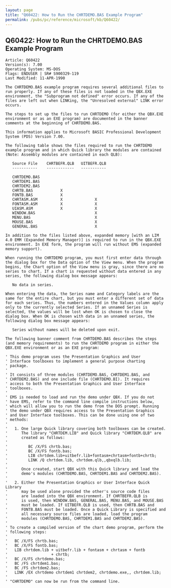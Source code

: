 ```yaml
---
layout: page
title: "Q60422: How to Run the CHRTDEMO.BAS Example Program"
permalink: /pubs/pc/reference/microsoft/kb/Q60422/
---
```


## Q60422: How to Run the CHRTDEMO.BAS Example Program

	Article: Q60422
	Version(s): 7.00
	Operating System: MS-DOS
	Flags: ENDUSER | SR# S900329-119
	Last Modified: 11-APR-1990
	
	The CHRTDEMO.BAS example program requires several additional files to
	run properly. If any of these files is not loaded in the QBX.EXE
	environment, the "Subprogram not defined" error occurs. If any of the
	files are left out when LINKing, the "Unresolved external" LINK error
	occurs.
	
	The steps to set up the files to run CHRTDEMO (for either the QBX.EXE
	environment or as an EXE program) are documented in the banner
	comments at the beginning of CHRTDEMO.BAS.
	
	This information applies to Microsoft BASIC Professional Development
	System (PDS) Version 7.00.
	
	The following table shows the files required to run the CHRTDEMO
	example program and in which Quick library the modules are contained
	(Note: Assembly modules are contained in each QLB):
	
	   Source File    CHRTBEFR.QLB   UITBEFR.QLB
	   -----------    ------------   -----------
	
	   CHRTDEMO.BAS
	   CHRTDEM1.BAS
	   CHRTDEM2.BAS
	   CHRTB.BAS            X
	   FONTB.BAS            X
	   CHRTASM.ASM          X              X
	   FONTASM.ASM          X              X
	   UIASM.ASM            X              X
	   WINDOW.BAS                          X
	   MENU.BAS                            X
	   MOUSE.BAS                           X
	   GENERAL.BAS                         X
	
	In addition to the files listed above, expanded memory [with an LIM
	4.0 EMM (Expanded Memory Manager)] is required to run in the QBX.EXE
	environment. In EXE form, the program will run without EMS (expanded
	memory support).
	
	When running the CHRTDEMO program, you must first enter data through
	the dialog box for the Data option of the View menu. When the program
	begins, the Chart option of the View menu is gray, since there are no
	series to chart. If a chart is requested without data entered in any
	series, the following dialog box message appears:
	
	   No data in series.
	
	When entering the data, the Series name and Category labels are the
	same for the entire chart, but you must enter a different set of data
	for each series. Thus, the numbers entered in the Values column apply
	only to the currently selected Series. If an unnamed Series is
	selected, the values will be lost when OK is chosen to close the
	dialog box. When OK is chosen with data in an unnamed series, the
	following dialog box message appears:
	
	   Series without names will be deleted upon exit.
	
	The following banner comment from CHRTDEMO.BAS describes the steps
	(and memory requirements) to run the CHRTDEMO program in either the
	QBX.EXE environment or as an EXE program:
	
	' This demo program uses the Presentation Graphics and User
	' Interface toolboxes to implement a general purpose charting
	' package.
	'
	' It consists of three modules (CHRTDEMO.BAS, CHRTDEM1.BAS, and
	' CHRTDEM2.BAS) and one include file (CHRTDEMO.BI). It requires
	' access to both the Presentation Graphics and User Interface
	' toolboxes.
	'
	' EMS is needed to load and run the demo under QBX. If you do not
	' have EMS, refer to the command line compile instructions below,
	' which will allow you to run the demo from the DOS prompt. Running
	' the demo under QBX requires access to the Presentation Graphics
	' and User Interface toolboxes. This can be done using one of two
	' methods:
	'
	'   1. One large Quick library covering both toolboxes can be created.
	'      The library "CHRTDEM.LIB" and Quick library "CHRTDEM.QLB" are
	'      created as follows:
	'
	'         BC /X/FS chrtb.bas;
	'         BC /X/FS fontb.bas;
	'         LIB chrtdem.lib+uitbefr.lib+fontasm+chrtasm+fontb+chrtb;
	'         LINK /Q chrtdem.lib, chrtdem.qlb,,qbxqlb.lib;
	'
	'      Once created, start QBX with this Quick library and load the
	'      demo's modules (CHRTDEMO.BAS, CHRTDEM1.BAS and CHRTDEM2.BAS).
	'
	'   2. Either the Presentation Graphics or User Interface Quick Library
	'      may be used alone provided the other's source code files
	'      are loaded into the QBX environment. If CHRTBEFR.QLB is
	'      is used, then WINDOW.BAS, GENERAL.BAS, MENU.BAS, and MOUSE.BAS
	'      must be loaded. If UITBEFR.QLB is used, then CHRTB.BAS and
	'      FONTB.BAS must be loaded. Once a Quick Library is specified and
	'      all necessary source files are loaded, load the program
	'      modules (CHRTDEMO.BAS, CHRTDEM1.BAS and CHRTDEM2.BAS).
	'
	' To create a compiled version of the chart demo program, perform the
	' following steps:
	'
	'   BC /X/FS chrtb.bas;
	'   BC /X/FS fontb.bas;
	'   LIB chrtdem.lib + uitbefr.lib + fontasm + chrtasm + fontb
	'                   + chrtb;
	'   BC /X/FS chrtdemo.bas;
	'   BC /FS chrtdem1.bas;
	'   BC /FS chrtdem2.bas;
	'   LINK /EX chrtdemo chrtdem1 chrtdem2, chrtdemo.exe,, chrtdem.lib;
	'
	' "CHRTDEMO" can now be run from the command line.
